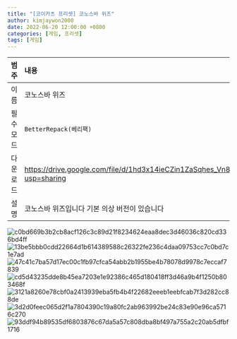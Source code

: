 ```yaml
---
title: "[코이카츠 프리셋] 코노스바 위즈"
author: kimjaywon2000
date: 2022-06-20 12:00:00 +0800
categories: [게임, 프리셋]
tags: [게임]
---
```


| 범주             | 내용            |
|:----------------|:---------------|
| 이름             | 코노스바 위즈  |
| 필수 모드         | `BetterRepack(베리팩)`       |
| 다운로드          | <https://drive.google.com/file/d/1hd3x14ieCZin1ZaSqhes_Vn8Iu_Af1sB/view?usp=sharing> |
| 설명             | 코노스바 위즈입니다 기본 의상 버전이 있습니다   |

![c0bd669b3b2cb8acf126c3c89d21f8234624eaa8dec3d46036c820cd336bd4ff](https://user-images.githubusercontent.com/76558033/174805597-1d5870cd-506d-4cb1-9f48-4a8ef3586fb0.jpg)
![13be5bbb0cdd22664d1b614389588c26322fe236c4daa09753cc7c0bd7c1e7ad](https://user-images.githubusercontent.com/76558033/174805606-471a392b-780d-47d4-910b-56610ef53383.jpg)
![47c41c7ba57d17ec00c1fb97cfca54abb2b1955be4b78078d9978c7eccaf7839](https://user-images.githubusercontent.com/76558033/174805616-20c4bc62-5e07-4aae-9e2f-d4970b481422.jpg)
![cd5d43235dde8b45ea7203e1e92386c465d180418ff3d46a9b4f1250b803468f](https://user-images.githubusercontent.com/76558033/174805626-1585dbb1-675d-41e0-be32-2a994e529ed7.jpg)
![3121a8260e78cbf0a2413939eba5fb4b4f22682eeeb1eebfcab7f3d282cc88de](https://user-images.githubusercontent.com/76558033/174805632-debf380e-d268-40fc-a884-3ea5b8aec6ef.jpg)
![3d2d0feec065d2f1a7804390c19a80fc2ab963992be24c83e90e96ca5716c270](https://user-images.githubusercontent.com/76558033/174805642-2d0a78cc-036b-40ae-9112-2f0cf7688d64.jpg)
![93ddf94b89535df6803876c67da5a57c808dba8bf497a755a2c20ab5dfbf1716](https://user-images.githubusercontent.com/76558033/174805644-db76c208-f088-4967-9ed3-bfdb6461c0bc.jpg)
